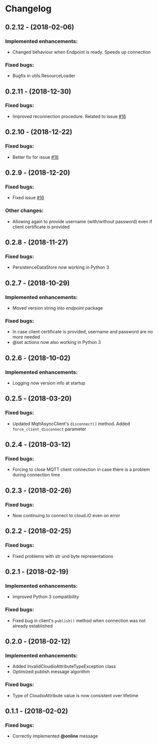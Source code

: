 # Changelog

## 0.2.12 - (2018-02-06)
### Implemented enhancements:
- Changed behaviour when Endpoint is ready. Speeds up connection
### Fixed bugs:
- Bugfix in utils.ResourceLoader

## 0.2.11 - (2018-12-30)
### Fixed bugs:
- Improved reconnection procedure. Related to issue [#16](https://github.com/cloudio-project/cloudio-endpoint-python/issues/16)

## 0.2.10 - (2018-12-22)
### Fixed bugs:
- Better fix for issue [#16](https://github.com/cloudio-project/cloudio-endpoint-python/issues/16)

## 0.2.9 - (2018-12-20)
### Fixed bugs:
- Fixed issue [#16](https://github.com/cloudio-project/cloudio-endpoint-python/issues/16)
### Other changes:
- Allowing again to provide username (with/without password) even if 
  client certificate is provided

## 0.2.8 - (2018-11-27)
### Fixed bugs:
- PersistenceDataStore now working in Python 3

## 0.2.7 - (2018-10-29)
### Implemented enhancements:
- Moved version string into _endpoint_ package
### Fixed bugs:
- In case client certificate is provided, username and password are no more needed
- @set actions now also working in Python 3

## 0.2.6 - (2018-10-02)
### Implemented enhancements:
- Logging now version info at startup

## 0.2.5 - (2018-03-20)
### Fixed bugs:
- Updated MqttAsyncClient's `disconnect()` method. Added `force_client_disconnect` parameter

## 0.2.4 - (2018-03-12)
### Fixed bugs:
- Forcing to close MQTT client connection in case there is a problem during connection time    

## 0.2.3 - (2018-02-26)
### Fixed bugs:
- Now continuing to connect to cloud.iO even on error 

## 0.2.2 - (2018-02-25)
### Fixed bugs:
- Fixed problems with str und byte representations 
 
## 0.2.1 - (2018-02-19)
### Implemented enhancements:
- Improved Python 3 compatibility
### Fixed bugs:
- Fixed bug in client's `publish()` method when connection was not 
  already established

## 0.2.0 - (2018-02-12)
### Implemented enhancements:
- Added InvalidCloudioAttributeTypeException class
- Optimized publish message algorithm
### Fixed bugs:
- Type of CloudioAttribute value is now consistent over lifetime 

## 0.1.1 - (2018-02-02)
### Fixed bugs:
- Correctly implemented **@online** message